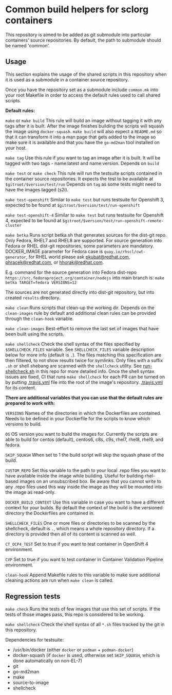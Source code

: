 Common build helpers for sclorg containers
==========================================

This repository is aimed to be added as git submodule into particular
containers' source repositories.  By default, the path to submodule should be
named 'common'.

Usage
-----

This section explains the usage of the shared scripts in this repository when
it is used as a submodule in a container source repository.

Once you have the repository set as a submodule include `common.mk` into your
root Makefile in order to access the default rules used to call shared scripts.

**Default rules:**

`make` or `make build`
This rule will build an image without tagging it with any tags after it is built.
After the image finishes building the scripts will squash the image using `docker-squash`.
`make build` will also expect a `README.md` so that it can transform it into
a man page that gets added to the image so make sure it is available and that
you have the `go-md2man` tool installed on your host.


`make tag`
Use this rule if you want to tag an image after it is built. It will be tagged with
two tags - name:latest and name:version.
Depends on `build`

`make test` or `make check`
This rule will run the testsuite scripts contained in the container source repositories.
It expects the test to be available at `$gitroot/$version/test/run`
Depends on `tag` as some tests might need to have the images tagged (s2i).

`make test-openshift`
Similar to `make test` but runs testsuite for Openshift 3, expected to be found at
`$gitroot/$version/test/run-openshift`

`make test-openshift-4`
Similar to `make test` but runs testsuite for Openshift 4, expected to be found at
`$gitroot/$version/test/run-openshift-remote-cluster`

`make betka`
Runs script betka.sh that generates sources for the dist-git repo. Only Fedora,
RHEL7 and RHEL8 are supported.
For source generation into Fedora or RHEL dist-git repositories,
some parameters are mandatory.
DOCKER_IMAGE parameter for Fedora case is `quay.io/rhscl/cwt-generator`,
for RHEL world please ask pkubat@redhat.com, phracek@redhat.com, or hhorak@redhat.com.

E.g. command for the source generation into Fedora dist-repo
`https://src.fedoraproject.org/container/nodejs` into main branch is:
`make betka TARGET=fedora VERSIONS=12`

The sources are not generated directly into dist-git repository,
but into created `results` directory.

`make clean`
Runs scripts that clean-up the working dir. Depends on the `clean-images` rule by default
and additional clean rules can be provided through the `clean-hook` variable.

`make clean-images`
Best-effort to remove the last set of images that have been built using the scripts.

`make shellcheck`
Check the shell syntax of the files specified by `$SHELLCHECK_FILES` variable.
See `SHELLCHECK_FILES` variable description below for more info (default is `.`).
The files matching this specification are then filtered, to not show results twice
for symlinks. Only files with a suffix `.sh` or shell shebang are scanned with
the `shellcheck` utility. See [run-shellcheck.sh](./run-shellcheck.sh) in this repo for more detailed info.
Once the shell syntax issues are fixed, CI that runs `make shellcheck` for each PR can be
turned on by putting [.travis.yml](.travis.yml) file into the root of the image's repository.
[.travis.yml](https://github.com/sclorg/container-common-scripts/blob/master/.travis.yml)
for its content.

**There are additional variables that you can use that the default rules are prepared to
work with:**

`VERSIONS`
Names of the directories in which the Dockerfiles are contained. Needs to be defined in your
Dockerfile for the scripts to know which versions to build.

`OS`
OS version you want to build the images for. Currently the scripts are able to build for
centos (default), centos6, c8s, c9s, rhel7, rhel8, rhel9, and fedora.

`SKIP_SQUASH`
When set to 1 the build script will skip the squash phase of the build.

`CUSTOM_REPO`
Set this variable to the path to your local .repo files you want to have available inside
the image while building. Useful for building rhel-based images on an unsubscribed box.
Be aware that you cannot write to any .repo files used this way inside the image as they
will be mounted into the image as read-only.

`DOCKER_BUILD_CONTEXT`
Use this variable in case you want to have a different context for your builds. By default
the context of the build is the versioned directory the Dockerfiles are contained in.

`SHELLCHECK_FILES`
One or more files or directories to be scanned by the shellcheck, default is `.`, which
means a whole repository directory. If a directory is provided then all of its content
is scanned as well.

`CT_OCP4_TEST`
Set to true if you want to test container in OpenShift 4 environment.

`CVP`
Set to true if you want to test container in Container Validation Pipeline environment.

`clean-hook`
Append Makefile rules to this variable to make sure additional cleaning actions are run
when `make clean` is called.

Regression tests
----------------

`make check`
Runs the tests of few images that use this set of scripts. If the tests of those
images pass, this repo is considered to be working.

`make shellcheck`
Check the shell syntax of all `*.sh` files tracked by the git in this repository.

Dependencies for testsuite:

- /usr/bin/docker (either `docker` or `podman` + `podman-docker`)
- docker-squash (if `docker` is used, otherwise set `SKIP_SQUASH`, which is done automatically on non-EL-7)
- git
- go-md2man
- make
- source-to-image
- shellcheck
